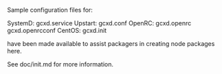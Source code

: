 Sample configuration files for:

SystemD: gcxd.service
Upstart: gcxd.conf
OpenRC:  gcxd.openrc
         gcxd.openrcconf
CentOS:  gcxd.init

have been made available to assist packagers in creating node packages here.

See doc/init.md for more information.
